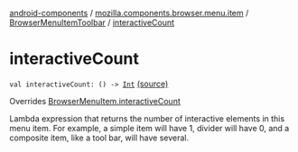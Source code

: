 [android-components](../../index.md) / [mozilla.components.browser.menu.item](../index.md) / [BrowserMenuItemToolbar](index.md) / [interactiveCount](./interactive-count.md)

# interactiveCount

`val interactiveCount: () -> `[`Int`](https://kotlinlang.org/api/latest/jvm/stdlib/kotlin/-int/index.html) [(source)](https://github.com/mozilla-mobile/android-components/blob/master/components/browser/menu/src/main/java/mozilla/components/browser/menu/item/BrowserMenuItemToolbar.kt#L34)

Overrides [BrowserMenuItem.interactiveCount](../../mozilla.components.browser.menu/-browser-menu-item/interactive-count.md)

Lambda expression that returns the number of interactive elements in this menu item.
For example, a simple item will have 1, divider will have 0, and a composite
item, like a tool bar, will have several.

